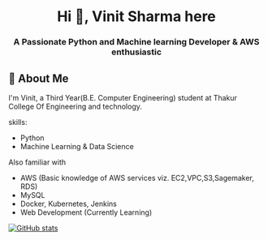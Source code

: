 <h1 align="center">Hi 👋, Vinit Sharma here</h1>
<h3 align="center">A Passionate Python and Machine learning Developer & AWS enthusiastic</h3>

## 🚀 About Me
I'm Vinit, a Third Year(B.E. Computer Engineering) student at Thakur College Of Engineering and technology.


skills:  
- Python 
- Machine Learning & Data Science

Also familiar with  
- AWS (Basic knowledge of AWS services viz. EC2,VPC,S3,Sagemaker, RDS)
- MySQL
- Docker, Kubernetes, Jenkins
- Web Development (Currently Learning)


[![GitHub stats](https://github-readme-stats.vercel.app/api?username=sVinit108&theme=merko&show_icons=true)](https://github.com/sVinit108)


<!--
**sVinit108/sVinit108** is a ✨ _special_ ✨ repository because its `README.md` (this file) appears on your GitHub profile.

Here are some ideas to get you started:

- 🔭 I’m currently working on ...
- 🌱 I’m currently learning ...
- 👯 I’m looking to collaborate on ...
- 🤔 I’m looking for help with ...
- 💬 Ask me about ...
- 📫 How to reach me: ...
- 😄 Pronouns: ...
- ⚡ Fun fact: ...
-->
